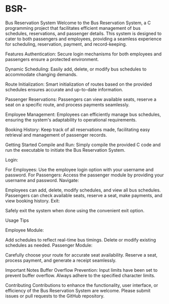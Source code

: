 # BSR-             
Bus Reservation System
Welcome to the Bus Reservation System, a C programming project that facilitates efficient management of bus schedules, reservations, and passenger details. This system is designed to cater to both passengers and employees, providing a seamless experience for scheduling, reservation, payment, and record-keeping.

Features
Authentication: Secure login mechanisms for both employees and passengers ensure a protected environment.

Dynamic Scheduling: Easily add, delete, or modify bus schedules to accommodate changing demands.

Route Initialization: Smart initialization of routes based on the provided schedules ensures accurate and up-to-date information.

Passenger Reservations: Passengers can view available seats, reserve a seat on a specific route, and process payments seamlessly.

Employee Management: Employees can efficiently manage bus schedules, ensuring the system's adaptability to operational requirements.

Booking History: Keep track of all reservations made, facilitating easy retrieval and management of passenger records.

Getting Started
Compile and Run: Simply compile the provided C code and run the executable to initiate the Bus Reservation System.

Login:

For Employees: Use the employee login option with your username and password.
For Passengers: Access the passenger module by providing your username and password.
Navigate:

Employees can add, delete, modify schedules, and view all bus schedules.
Passengers can check available seats, reserve a seat, make payments, and view booking history.
Exit:

Safely exit the system when done using the convenient exit option.

Usage Tips

Employee Module:

Add schedules to reflect real-time bus timings.
Delete or modify existing schedules as needed.
Passenger Module:

Carefully choose your route for accurate seat availability.
Reserve a seat, process payment, and generate a receipt seamlessly.

Important Notes
Buffer Overflow Prevention:
Input limits have been set to prevent buffer overflow. Always adhere to the specified character limits.

Contributing
Contributions to enhance the functionality, user interface, or efficiency of the Bus Reservation System are welcome. Please submit issues or pull requests to the GitHub repository.
